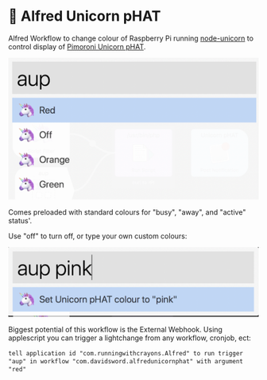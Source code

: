 # 🦄 Alfred Unicorn pHAT

Alfred Workflow to change colour of Raspberry Pi running [node-unicorn](https://github.com/davidsword/node-unicorn) to control display of [Pimoroni Unicorn pHAT](https://shop.pimoroni.com/products/unicorn-phat).

![](images/ex1.png)

Comes preloaded with standard colours for "busy", "away", and "active" status'.

Use "off" to turn off, or type your own custom colours:

![](images/ex2.png)

Biggest potential of this workflow is the External Webhook. Using applescript you can trigger a lightchange from any workflow, cronjob, ect:

```osascript
tell application id "com.runningwithcrayons.Alfred" to run trigger "aup" in workflow "com.davidsword.alfredunicornphat" with argument "red"
```
